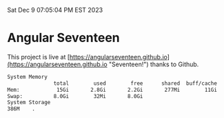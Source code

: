 Sat Dec  9 07:05:04 PM EST 2023

# Angular Seventeen


This project is live at [https://angularseventeen.github.io](https://angularseventeen.github.io "Seventeen!") thanks to Github.

```bash
System Memory
               total        used        free      shared  buff/cache   available
Mem:            15Gi       2.8Gi       2.2Gi       277Mi        11Gi        12Gi
Swap:          8.0Gi        32Mi       8.0Gi
System Storage
386M	.
